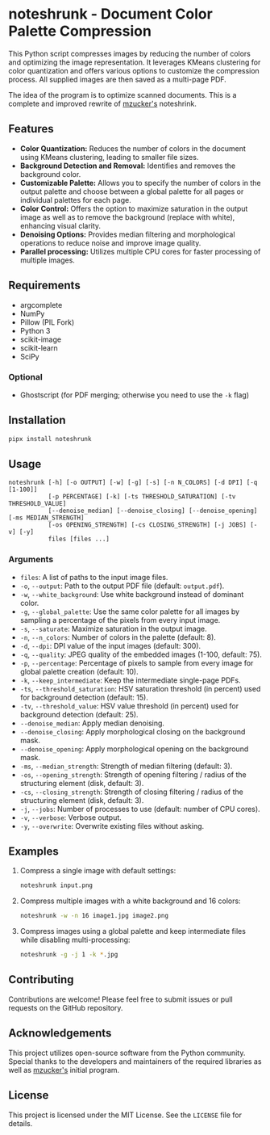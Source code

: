 # noteshrunk - Document Color Palette Compression

This Python script compresses images by reducing the number of colors and optimizing the image representation.
It leverages KMeans clustering for color quantization and offers various options to customize the compression process.
All supplied images are then saved as a multi-page PDF.

The idea of the program is to optimize scanned documents.
This is a complete and improved rewrite of [mzucker's](https://github.com/mzucker/noteshrink) noteshrink.

## Features

* **Color Quantization:** Reduces the number of colors in the document using KMeans clustering, leading to smaller file sizes.
* **Background Detection and Removal:** Identifies and removes the background color.
* **Customizable Palette:** Allows you to specify the number of colors in the output palette and choose between a global palette for all pages or individual palettes for each page.
* **Color Control:** Offers the option to maximize saturation in the output image as well as to remove the background (replace with white), enhancing visual clarity.
* **Denoising Options:** Provides median filtering and morphological operations to reduce noise and improve image quality.
* **Parallel processing:** Utilizes multiple CPU cores for faster processing of multiple images.

## Requirements

- argcomplete
- NumPy
- Pillow (PIL Fork)
- Python 3
- scikit-image
- scikit-learn
- SciPy

### Optional

- Ghostscript (for PDF merging; otherwise you need to use the `-k` flag)

## Installation

```bash
pipx install noteshrunk
```

## Usage

```
noteshrunk [-h] [-o OUTPUT] [-w] [-g] [-s] [-n N_COLORS] [-d DPI] [-q [1-100]]
           [-p PERCENTAGE] [-k] [-ts THRESHOLD_SATURATION] [-tv THRESHOLD_VALUE]
           [--denoise_median] [--denoise_closing] [--denoise_opening] [-ms MEDIAN_STRENGTH]
           [-os OPENING_STRENGTH] [-cs CLOSING_STRENGTH] [-j JOBS] [-v] [-y]
           files [files ...]
```

### Arguments

* `files`: A list of paths to the input image files.
* `-o`, `--output`: Path to the output PDF file (default: `output.pdf`).
* `-w`, `--white_background`: Use white background instead of dominant color.
* `-g`, `--global_palette`: Use the same color palette for all images by sampling a percentage of the pixels from every input image.
* `-s`, `--saturate`: Maximize saturation in the output image.
* `-n`, `--n_colors`: Number of colors in the palette (default: 8).
* `-d`, `--dpi`: DPI value of the input images (default: 300).
* `-q`, `--quality`: JPEG quality of the embedded images (1-100, default: 75).
* `-p`, `--percentage`: Percentage of pixels to sample from every image for global palette creation (default: 10).
* `-k`, `--keep_intermediate`: Keep the intermediate single-page PDFs.
* `-ts`, `--threshold_saturation`: HSV saturation threshold (in percent) used for background detection (default: 15).
* `-tv`, `--threshold_value`: HSV value threshold (in percent) used for background detection (default: 25).
* `--denoise_median`: Apply median denoising.
* `--denoise_closing`: Apply morphological closing on the background mask.
* `--denoise_opening`: Apply morphological opening on the background mask.
* `-ms`, `--median_strength`: Strength of median filtering (default: 3).
* `-os`, `--opening_strength`: Strength of opening filtering / radius of the structuring element (disk, default: 3).
* `-cs`, `--closing_strength`: Strength of closing filtering / radius of the structuring element (disk, default: 3).
* `-j`, `--jobs`: Number of processes to use (default: number of CPU cores).
* `-v`, `--verbose`: Verbose output.
* `-y`, `--overwrite`: Overwrite existing files without asking.

## Examples

1.  Compress a single image with default settings:

    ```bash
    noteshrunk input.png
    ```

2.  Compress multiple images with a white background and 16 colors:

    ```bash
    noteshrunk -w -n 16 image1.jpg image2.png
    ```

3.  Compress images using a global palette and keep intermediate files while disabling multi-processing:
    ```bash
    noteshrunk -g -j 1 -k *.jpg
    ```

## Contributing

Contributions are welcome! Please feel free to submit issues or pull requests on the GitHub repository.

## Acknowledgements

This project utilizes open-source software from the Python community.
Special thanks to the developers and maintainers of the required libraries as well as [mzucker's](https://github.com/mzucker/noteshrink) initial program.

## License

This project is licensed under the MIT License. See the `LICENSE` file for details.
